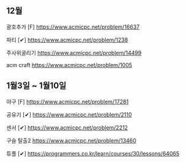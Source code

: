 ## 12월

괄호추가 [F]
https://www.acmicpc.net/problem/16637

파티 [✔]
https://www.acmicpc.net/problem/1238

주사위굴리기
https://www.acmicpc.net/problem/14499

acm craft
https://www.acmicpc.net/problem/1005

## 1월3일 ~ 1월10일

야구 [F]
https://www.acmicpc.net/problem/17281

공유기 [✔]
https://www.acmicpc.net/problem/2110

센서 [✔]
https://www.acmicpc.net/problem/2212

구슬 탈출2
https://www.acmicpc.net/problem/13460

튜플 [✔]
https://programmers.co.kr/learn/courses/30/lessons/64065
